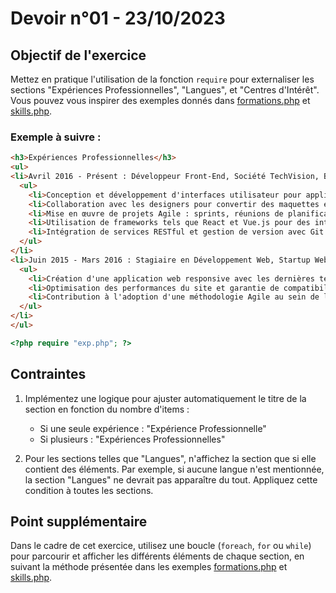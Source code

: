 # Devoir n°01 - 23/10/2023

## Objectif de l'exercice

Mettez en pratique l'utilisation de la fonction `require` pour externaliser les sections "Expériences Professionnelles", "Langues", et "Centres d'Intérêt". Vous pouvez vous inspirer des exemples donnés dans [formations.php](https://github.com/Poulycroc/lessons-isfsc/blob/master/assignments-2023/23-10-2023/formations.php) et [skills.php](https://github.com/Poulycroc/lessons-isfsc/blob/master/assignments-2023/23-10-2023/skills.php).

### Exemple à suivre :

```html
<h3>Expériences Professionnelles</h3>
<ul>
<li>Avril 2016 - Présent : Développeur Front-End, Société TechVision, Bruxelles
  <ul>
    <li>Conception et développement d'interfaces utilisateur pour applications web et mobiles avec HTML, CSS et JavaScript.</li>
    <li>Collaboration avec les designers pour convertir des maquettes en interfaces interactives.</li>
    <li>Mise en œuvre de projets Agile : sprints, réunions de planification, etc.</li>
    <li>Utilisation de frameworks tels que React et Vue.js pour des interfaces dynamiques.</li>
    <li>Intégration de services RESTful et gestion de version avec Git.</li>
  </ul>
</li>
<li>Juin 2015 - Mars 2016 : Stagiaire en Développement Web, Startup WebCraft, Liège
  <ul>
    <li>Création d'une application web responsive avec les dernières technologies front-end.</li>
    <li>Optimisation des performances du site et garantie de compatibilité entre navigateurs.</li>
    <li>Contribution à l'adoption d'une méthodologie Agile au sein de l'équipe.</li>
  </ul>
</li>
</ul>
```

```php
<?php require "exp.php"; ?>
```

## Contraintes

1. Implémentez une logique pour ajuster automatiquement le titre de la section en fonction du nombre d'items : 
    - Si une seule expérience : "Expérience Professionnelle"
    - Si plusieurs : "Expériences Professionnelles"

2. Pour les sections telles que "Langues", n'affichez la section que si elle contient des éléments. Par exemple, si aucune langue n'est mentionnée, la section "Langues" ne devrait pas apparaître du tout. Appliquez cette condition à toutes les sections.

## Point supplémentaire

Dans le cadre de cet exercice, utilisez une boucle (`foreach`, `for` ou `while`) pour parcourir et afficher les différents éléments de chaque section, en suivant la méthode présentée dans les exemples [formations.php](https://github.com/Poulycroc/lessons-isfsc/blob/master/assignments-2023/23-10-2023/formations.php) et [skills.php](https://github.com/Poulycroc/lessons-isfsc/blob/master/assignments-2023/23-10-2023/skills.php).
